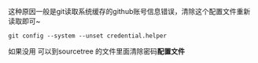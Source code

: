 这种原因一般是git读取系统缓存的github账号信息错误，清除这个配置文件重新读取即可~

```
git config --system --unset credential.helper
```

如果没用 可以到sourcetree 的文件里面清除密码**配置文件**